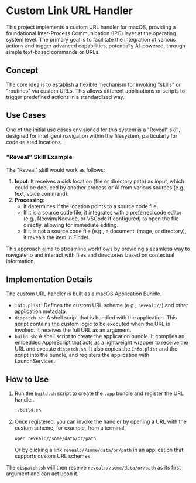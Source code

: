 # Custom Link URL Handler

This project implements a custom URL handler for macOS, providing a foundational Inter-Process Communication (IPC) layer at the operating system level. The primary goal is to facilitate the integration of various actions and trigger advanced capabilities, potentially AI-powered, through simple text-based commands or URLs.

## Concept

The core idea is to establish a flexible mechanism for invoking "skills" or "routines" via custom URLs. This allows different applications or scripts to trigger predefined actions in a standardized way.

## Use Cases

One of the initial use cases envisioned for this system is a "Reveal" skill, designed for intelligent navigation within the filesystem, particularly for code-related locations.

### "Reveal" Skill Example

The "Reveal" skill would work as follows:

1.  **Input**: It receives a disk location (file or directory path) as input, which could be deduced by another process or AI from various sources (e.g., text, voice command).
2.  **Processing**:
    *   It determines if the location points to a source code file.
    *   If it is a source code file, it integrates with a preferred code editor (e.g., Neovim/Neovide, or VSCode if configured) to open the file directly, allowing for immediate editing.
    *   If it is not a source code file (e.g., a document, image, or directory), it reveals the item in Finder.

This approach aims to streamline workflows by providing a seamless way to navigate to and interact with files and directories based on contextual information.

## Implementation Details

The custom URL handler is built as a macOS Application Bundle.

*   `Info.plist`: Defines the custom URL scheme (e.g., `reveal://`) and other application metadata.
*   `dispatch.sh`: A shell script that is bundled with the application. This script contains the custom logic to be executed when the URL is invoked. It receives the full URL as an argument.
*   `build.sh`: A shell script to create the application bundle. It compiles an embedded AppleScript that acts as a lightweight wrapper to receive the URL and execute `dispatch.sh`. It also copies the `Info.plist` and the script into the bundle, and registers the application with LaunchServices.

## How to Use

1.  Run the `build.sh` script to create the `.app` bundle and register the URL handler.
    ```bash
    ./build.sh
    ```
2.  Once registered, you can invoke the handler by opening a URL with the custom scheme, for example, from a terminal:
    ```bash
    open reveal://some/data/or/path
    ```
    Or by clicking a link `reveal://some/data/or/path` in an application that supports custom URL schemes.

The `dispatch.sh` will then receive `reveal://some/data/or/path` as its first argument and can act upon it.
